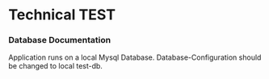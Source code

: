 # Technical TEST

### Database Documentation

Application runs on a local Mysql Database.
Database-Configuration should be changed to
local test-db.
